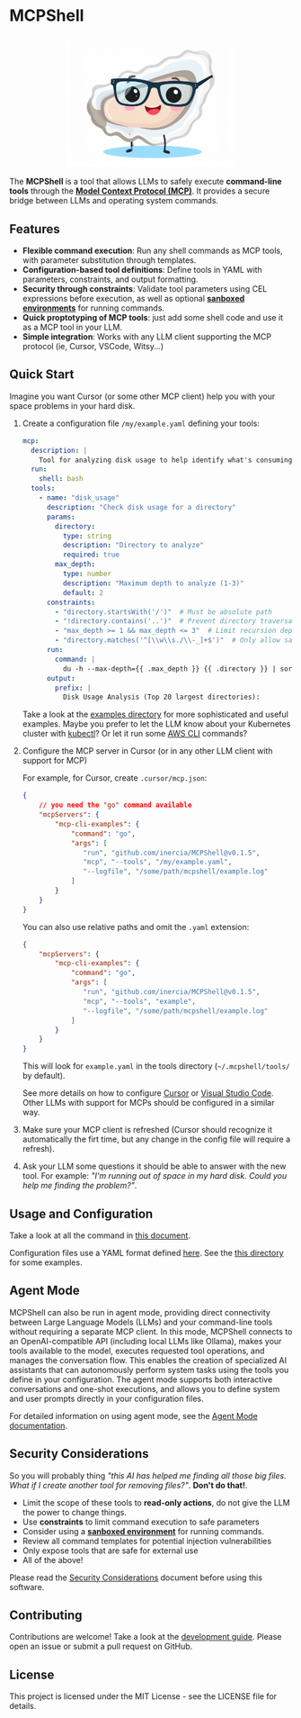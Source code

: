 # MCPShell

<p align="center">
  <img src="docs/logo.png" alt="banner" width="300"/>
</p>


The **MCPShell** is a tool that allows LLMs to safely execute **command-line tools**
through the [**Model Context Protocol (MCP)**](https://modelcontextprotocol.io/).
It provides a secure bridge between LLMs and operating system commands.

## Features

- **Flexible command execution**: Run any shell commands as MCP tools,
  with parameter substitution through templates.
- **Configuration-based tool definitions**: Define tools in YAML with parameters,
  constraints, and output formatting.
- **Security through constraints**: Validate tool parameters using CEL expressions
  before execution, as well as optional [**sanboxed environments**](docs/config-runners.md)
  for running commands.
- **Quick proptotyping of MCP tools**: just add some shell code and use it as
  a MCP tool in your LLM.
- **Simple integration**: Works with any LLM client supporting the MCP protocol
  (ie, Cursor, VSCode, Witsy...)

## Quick Start

Imagine you want Cursor (or some other MCP client) help you with your
space problems in your hard disk.

1. Create a configuration file `/my/example.yaml` defining your tools:

   ```yaml
   mcp:
     description: |
       Tool for analyzing disk usage to help identify what's consuming space.
     run:
       shell: bash
     tools:
       - name: "disk_usage"
         description: "Check disk usage for a directory"
         params:
           directory:
             type: string
             description: "Directory to analyze"
             required: true
           max_depth:
             type: number
             description: "Maximum depth to analyze (1-3)"
             default: 2
         constraints:
           - "directory.startsWith('/')"  # Must be absolute path
           - "!directory.contains('..')"  # Prevent directory traversal
           - "max_depth >= 1 && max_depth <= 3"  # Limit recursion depth
           - "directory.matches('^[\\w\\s./\\-_]+$')"  # Only allow safe path characters, prevent command injection
         run:
           command: |
             du -h --max-depth={{ .max_depth }} {{ .directory }} | sort -hr | head -20
         output:
           prefix: |
             Disk Usage Analysis (Top 20 largest directories):
   ```

   Take a look at the [examples directory](examples) for more sophisticated and useful examples.
   Maybe you prefer to let the LLM know about your Kubernetes cluster with
   [kubectl](examples/kubectl-ro.yaml)?
   Or let it run some [AWS CLI](examples/aws-networking-ro.yaml) commands?

2. Configure the MCP server in Cursor (or in any other LLM client with support for MCP)

   For example, for Cursor, create `.cursor/mcp.json`:

   ```json
   {
       // you need the "go" command available
       "mcpServers": {
           "mcp-cli-examples": {
               "command": "go",
               "args": [
                  "run", "github.com/inercia/MCPShell@v0.1.5",
                  "mcp", "--tools", "/my/example.yaml",
                  "--logfile", "/some/path/mcpshell/example.log"
               ]
           }
       }
   }
   ```

   You can also use relative paths and omit the `.yaml` extension:
   
   ```json
   {
       "mcpServers": {
           "mcp-cli-examples": {
               "command": "go",
               "args": [
                  "run", "github.com/inercia/MCPShell@v0.1.5",
                  "mcp", "--tools", "example",
                  "--logfile", "/some/path/mcpshell/example.log"
               ]
           }
       }
   }
   ```
   
   This will look for `example.yaml` in the tools directory (`~/.mcpshell/tools/` by default).

   See more details on how to configure [Cursor](docs/usage-cursor.md) or
   [Visual Studio Code](docs/usage-vscode.md). Other LLMs with support for MCPs
   should be configured in a similar way.

3. Make sure your MCP client is refreshed (Cursor should recognize it automatically the
   firt time, but any change in the config file will require a refresh).
4. Ask your LLM some questions it should be able to answer with the new tool. For example:
   _"I'm running out of space in my hard disk. Could you help me finding the problem?"_.

## Usage and Configuration

Take a look at all the command in [this document](docs/usage.md).

Configuration files use a YAML format defined [here](docs/config.md).
See the [this directory](examples) for some examples.

## Agent Mode

MCPShell can also be run in agent mode, providing direct connectivity between Large Language Models
(LLMs) and your command-line tools without requiring a separate MCP client. In this mode,
MCPShell connects to an OpenAI-compatible API (including local LLMs like Ollama), makes your
tools available to the model, executes requested tool operations, and manages the conversation flow.
This enables the creation of specialized AI assistants that can autonomously perform system tasks
using the tools you define in your configuration. The agent mode supports both interactive
conversations and one-shot executions, and allows you to define system and user prompts directly
in your configuration files.

For detailed information on using agent mode, see the [Agent Mode documentation](docs/usage-agent.md).

## Security Considerations

So you will probably thing
_"this AI has helped me finding all those big files. What if I create another tool for removing files?"_.
**Don't do that!**.

- Limit the scope of these tools to **read-only actions**, do not give the LLM the power to change things.
- Use **constraints** to limit command execution to safe parameters
- Consider using a [**sanboxed environment**](docs/config-runners.md) for running commands.
- Review all command templates for potential injection vulnerabilities
- Only expose tools that are safe for external use
- All of the above!

Please read the [Security Considerations](docs/security.md) document before using this software.

## Contributing

Contributions are welcome! Take a look at the [development guide](docs/development.md).
Please open an issue or submit a pull request on GitHub.

## License

This project is licensed under the MIT License - see the LICENSE file for details.
